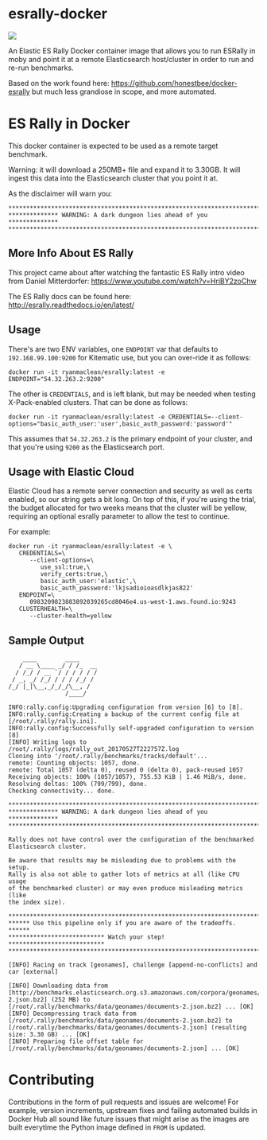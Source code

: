 # esrally-docker
[![](https://dockerbuildbadges.quelltext.eu/status.svg?organization=ryanmaclean&repository=esrally)](https://hub.docker.com/r/ryanmaclean/esrally/builds/) 

An Elastic ES Rally Docker container image that allows you to run ESRally in moby and point it at a remote Elasticsearch host/cluster in order to run and re-run benchmarks. 

Based on the work found here: https://github.com/honestbee/docker-esrally but much less grandiose in scope, and more automated. 

# ES Rally in Docker

This docker container is expected to be used as a remote target benchmark. 

Warning: it will download a 250MB+ file and expand it to 3.30GB. It will ingest this data into the Elasticsearch cluster that you point it at. 

As the disclaimer will warn you: 

```
************************************************************************
************** WARNING: A dark dungeon lies ahead of you  **************
************************************************************************
```
## More Info About ES Rally

This project came about after watching the fantastic ES Rally intro video from Daniel Mitterdorfer: https://www.youtube.com/watch?v=HriBY2zoChw

The ES Rally docs can be found here: http://esrally.readthedocs.io/en/latest/

## Usage

There's are two ENV variables, one `ENDPOINT` var that defaults to `192.168.99.100:9200` for Kitematic use, but you can over-ride it as follows: 

```
docker run -it ryanmaclean/esrally:latest -e ENDPOINT="54.32.263.2:9200"
```

The other is `CREDENTIALS`, and is left blank, but may be needed when testing X-Pack-enabled clusters. That can be done as follows:

```
docker run -it ryanmaclean/esrally:latest -e CREDENTIALS=--client-options="basic_auth_user:'user',basic_auth_password:'password'"
```

This assumes that `54.32.263.2` is the primary endpoint of your cluster, and that you're using `9200` as the Elasticsearch port. 

## Usage with Elastic Cloud

Elastic Cloud has a remote server connection and security as well as certs enabled, so our string gets a bit long. On top of this, 
if you're using the trial, the budget allocated for two weeks means that the cluster will be yellow, requiring an optional esrally
parameter to allow the test to continue.

For example:

```
docker run -it ryanmaclean/esrally:latest -e \
   CREDENTIALS=\
      --client-options=\
         use_ssl:true,\
         verify_certs:true,\
         basic_auth_user:'elastic',\
         basic_auth_password:'lkjsadioioasdlkjas822'
   ENDPOINT=\
      0983209823883892039265cd8046e4.us-west-1.aws.found.io:9243
   CLUSTERHEALTH=\
      --cluster-health=yellow
```

## Sample Output

```
    ____        ____
   / __ \____ _/ / /_  __
  / /_/ / __ `/ / / / / /
 / _, _/ /_/ / / / /_/ /
/_/ |_|\__,_/_/_/\__, /
                /____/

INFO:rally.config:Upgrading configuration from version [6] to [8].
INFO:rally.config:Creating a backup of the current config file at [/root/.rally/rally.ini].
INFO:rally.config:Successfully self-upgraded configuration to version [8]
[INFO] Writing logs to /root/.rally/logs/rally_out_20170527T222757Z.log
Cloning into '/root/.rally/benchmarks/tracks/default'...
remote: Counting objects: 1057, done.
remote: Total 1057 (delta 0), reused 0 (delta 0), pack-reused 1057
Receiving objects: 100% (1057/1057), 755.53 KiB | 1.46 MiB/s, done.
Resolving deltas: 100% (799/799), done.
Checking connectivity... done.

************************************************************************
************** WARNING: A dark dungeon lies ahead of you  **************
************************************************************************

Rally does not have control over the configuration of the benchmarked
Elasticsearch cluster.

Be aware that results may be misleading due to problems with the setup.
Rally is also not able to gather lots of metrics at all (like CPU usage
of the benchmarked cluster) or may even produce misleading metrics (like
the index size).

************************************************************************
****** Use this pipeline only if you are aware of the tradeoffs.  ******
*************************** Watch your step! ***************************
************************************************************************

[INFO] Racing on track [geonames], challenge [append-no-conflicts] and car [external]

[INFO] Downloading data from [http://benchmarks.elasticsearch.org.s3.amazonaws.com/corpora/geonames/documents-2.json.bz2] (252 MB) to [/root/.rally/benchmarks/data/geonames/documents-2.json.bz2] ... [OK]
[INFO] Decompressing track data from [/root/.rally/benchmarks/data/geonames/documents-2.json.bz2] to [/root/.rally/benchmarks/data/geonames/documents-2.json] (resulting size: 3.30 GB) ... [OK]
[INFO] Preparing file offset table for [/root/.rally/benchmarks/data/geonames/documents-2.json] ... [OK]
```

# Contributing

Contributions in the form of pull requests and issues are welcome! For example, version increments, upstream fixes and failing automated builds in Docker Hub all sound like future issues that might arise as the images are built everytime the Python image defined in `FROM` is updated. 
